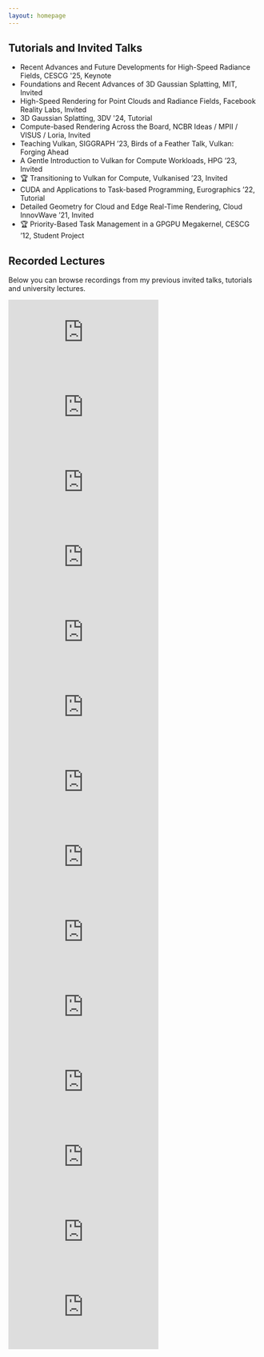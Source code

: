 ```yaml
---
layout: homepage
---
```


## Tutorials and Invited Talks

<ul style="margin:0 0 20px;">
  <li>Recent Advances and Future Developments for High-Speed Radiance Fields, CESCG '25, Keynote</li>
  <li>Foundations and Recent Advances of 3D Gaussian Splatting, MIT, Invited</li>
  <li>High-Speed Rendering for Point Clouds and Radiance Fields, Facebook Reality Labs, Invited</li>
  <li>3D Gaussian Splatting, 3DV '24, Tutorial</li>
  <li>Compute-based Rendering Across the Board, NCBR Ideas / MPII / VISUS / Loria, Invited</li>
  <li>Teaching Vulkan, SIGGRAPH ’23, Birds of a Feather Talk, Vulkan: Forging Ahead</li>
  <li>A Gentle Introduction to Vulkan for Compute Workloads, HPG ’23, Invited</li>
  <li>🏆 Transitioning to Vulkan for Compute, Vulkanised ’23, Invited</li>
  <li>CUDA and Applications to Task-based Programming, Eurographics ’22, Tutorial</li>
  <li>Detailed Geometry for Cloud and Edge Real-Time Rendering, Cloud InnovWave ’21, Invited</li>
  <li>🏆 Priority-Based Task Management in a GPGPU Megakernel, CESCG ’12, Student Project</li>
</ul>

## Recorded Lectures

Below you can browse recordings from my previous invited talks, tutorials and university lectures.

<div id="video-gallery">
	<div class="video">
	<iframe src="https://www.youtube.com/embed/eVofcft7URM" frameborder="0" allowfullscreen></iframe>
</div>
<div id="video-gallery">
	<div class="video">
	<iframe src="https://www.youtube.com/embed/Om5-ka_mTeE" frameborder="0" allowfullscreen></iframe>
</div>
<div class="video">
	<iframe src="https://www.youtube.com/embed/X5KrYh7xcHk" frameborder="0" allowfullscreen></iframe>
</div>
		<div class="video">
	<iframe src="https://www.youtube.com/embed/6kT7vVHCZIc" frameborder="0" allowfullscreen></iframe>
</div>
	<div class="video">
	<iframe src="https://www.youtube.com/embed/mrDWmnXC5Ck" frameborder="0" allowfullscreen></iframe>
</div>
<div class="video">
	<iframe src="https://www.youtube.com/embed/57AcnwW4pxw" frameborder="0" allowfullscreen></iframe>
</div>
<div class="video">
	<iframe src="https://www.youtube.com/embed/w36xgaGQYAY" frameborder="0" allowfullscreen></iframe>
</div>
<div class="video">
	<iframe src="https://www.youtube.com/embed/c6NvZ74LAhE" frameborder="0" allowfullscreen></iframe>
</div>
<div class="video">
	<iframe src="https://www.youtube.com/embed/dWsez3ztTOM" frameborder="0" allowfullscreen></iframe>
</div>
	<div class="video">
	<iframe src="https://www.youtube.com/embed/FU1dbi827LY" frameborder="0" allowfullscreen></iframe>
</div>
	<div class="video">
	<iframe src="https://www.youtube.com/embed/sg2xdcB8M3c" frameborder="0" allowfullscreen></iframe>
</div>
		<div class="video">
	<iframe src="https://www.youtube.com/embed/0Fv0jDZUyE4" frameborder="0" allowfullscreen></iframe>
</div>
<div class="video">
	<iframe src="https://www.youtube.com/embed/nD83r06b5NE" frameborder="0" allowfullscreen></iframe>
</div>
	<div class="video">
	<iframe src="https://www.youtube.com/embed/S-0iqNzohCQ" frameborder="0" allowfullscreen></iframe>
</div>
<!-- Add more videos as needed -->
</div>
<script>
document.addEventListener('DOMContentLoaded', function() {
document.getElementById('video-gallery').addEventListener('wheel', function(e) {
	if (e.deltaY == 0) return;
	this.scrollLeft += (e.deltaY < 0 ? -1 : 1) * 30;
	e.preventDefault();
});
});
</script>

